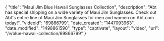 {
    "title": "Maui Jim Blue Hawaii Sunglasses Collection",
    "description": "Abt has special shipping on a wide variety of Maui Jim Sunglasses. Check out Abt's entire line of Maui Jim Sunglasses for men and women on Abt.com today!",
    "videoid": "69866799",
    "date_created": "1447093963",
    "date_modified": "1498861590",
    "type": "captivate",
    "layout": "video",
    "url": "\/v\/blue-hawaii-collection\/69866799"
}